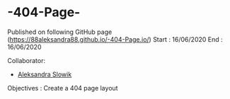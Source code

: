 # -404-Page-

Published on following GitHub page (https://88aleksandra88.github.io/-404-Page.io/)
Start :
16/06/2020
End :
16/06/2020

Collaborator:
- [Aleksandra Slowik](https://github.com/88aleksandra88)


Objectives :
Create a 404 page layout
